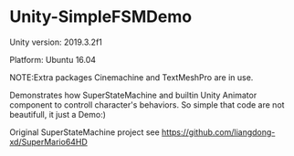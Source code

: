 # Unity-SimpleFSMDemo

Unity version: 2019.3.2f1

Platform: Ubuntu 16.04

NOTE:Extra packages Cinemachine and TextMeshPro are in use.

Demonstrates how SuperStateMachine and builtin Unity Animator component to controll character's behaviors.
So simple that code are not beautifull, it just a Demo:)

Original SuperStateMachine project see https://github.com/liangdong-xd/SuperMario64HD

